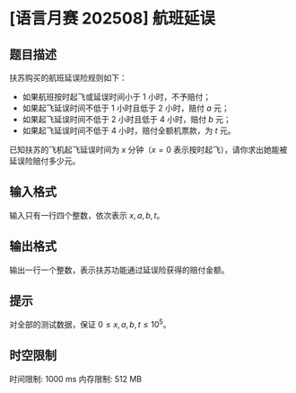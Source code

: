 # [语言月赛 202508] 航班延误

## 题目描述


扶苏购买的航班延误险规则如下：

- 如果航班按时起飞或延误时间小于 $1$ 小时，不予赔付；
- 如果起飞延误时间不低于 $1$ 小时且低于 $2$ 小时，赔付 $a$ 元；
- 如果起飞延误时间不低于 $2$ 小时且低于 $4$ 小时，赔付 $b$ 元；
- 如果起飞延误时间不低于 $4$ 小时，赔付全额机票款，为 $t$ 元。

已知扶苏的飞机起飞延误时间为 $x$ 分钟（$x = 0$ 表示按时起飞），请你求出她能被延误险赔付多少元。

## 输入格式

输入只有一行四个整数，依次表示 $x, a, b, t$。


## 输出格式

输出一行一个整数，表示扶苏功能通过延误险获得的赔付金额。


## 提示

对全部的测试数据，保证 $0 \leq x, a,b,t \leq 10^5$。

## 时空限制

时间限制: 1000 ms
内存限制: 512 MB
